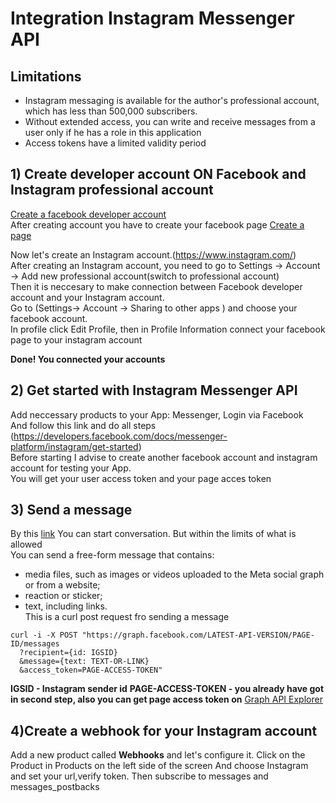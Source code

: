 # Integration Instagram Messenger API

## Limitations
- Instagram messaging is available for the author's professional account, which has less than 500,000 subscribers.
- Without extended access, you can write and receive messages from a user only if he has a role in this application
- Access tokens have a limited validity period

## 1) Create developer account ON Facebook and Instagram professional account
[Create a facebook developer account](https://developers.facebook.com/docs/development/register/)  
After creating account you have to create your facebook page [Create a page](https://www.facebook.com/pages/?category=your_pages&ref=bookmarks)

Now let's create an Instagram account.(https://www.instagram.com/)  
After creating an Instagram account, you need to go to Settings -> Account -> Add new professional account(switch to professional account)  
Then it is neccesary to make connection between Facebook developer account and your Instagram account.  
Go to (Settings-> Account -> Sharing to other apps ) and choose your facebook account.  
In profile click Edit Profile, then in Profile Information connect your facebook page to your instagram account

**Done! You connected your accounts**

## 2) Get started with Instagram Messenger API

Add neccessary products to your App:  Messenger, Login via Facebook  
And follow this link and do all steps (https://developers.facebook.com/docs/messenger-platform/instagram/get-started)  
Before starting I advise to create another facebook account and instagram account for testing your App.  
You will get your user access token and your page acces token  

## 3) Send a message

By this [link](https://developers.facebook.com/docs/messenger-platform/instagram/features/send-message) You can start conversation. But within the limits of what is allowed  
You can send a free-form message that contains:
- media files, such as images or videos uploaded to the Meta social graph or from a website;
- reaction or sticker;
- text, including links.  
This is a curl post request fro sending a message
```
curl -i -X POST "https://graph.facebook.com/LATEST-API-VERSION/PAGE-ID/messages
  ?recipient={id: IGSID}
  &message={text: TEXT-OR-LINK}
  &access_token=PAGE-ACCESS-TOKEN" 
```
**IGSID - Instagram sender id**
**PAGE-ACCESS-TOKEN - you already have got in second step, also you can get page access token on** [Graph API Explorer](https://developers.facebook.com/tools/explorer/)

## 4)Create a webhook for your Instagram account

Add a new product called **Webhooks** and let's configure it.
Click on the Product in Products on the left side of the screen
And choose Instagram and set your url,verify token. Then subscribe to messages and messages_postbacks

